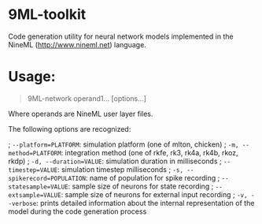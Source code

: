 # 9ML-toolkit

Code generation utility for neural network models implemented in the
NineML (http://www.nineml.net) language.

# Usage: 

> 9ML-network operand1... [options...] 

Where operands are NineML user layer files.

The following options are recognized: 

; `--platform=PLATFORM`:   simulation platform (one of mlton, chicken)
; `-m, --method=PLATFORM`:  integration method (one of rkfe, rk3, rk4a, rk4b, rkoz, rkdp)
; `-d, --duration=VALUE`:  simulation duration in milliseconds
; `--timestep=VALUE`:  simulation timestep milliseconds
; `-s, --spikerecord=POPULATION`:  name of population for spike recording
; `--statesample=VALUE`:  sample size of neurons for state recording
; `--extsample=VALUE`:  sample size of neurons for external input recording
; `-v, --verbose`:  prints detailed information about the internal representation of the model during the code generation process
